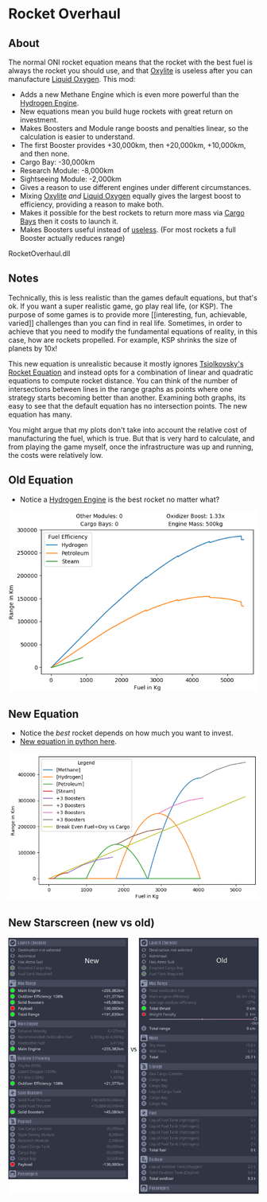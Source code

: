 
# Rocket Overhaul

## About
The normal ONI rocket equation means that the rocket with the best fuel is always the rocket you should use, and that [Oxylite](https://oxygennotincluded.gamepedia.com/Oxylite) is useless after you can manufacture [Liquid Oxygen](https://oxygennotincluded.gamepedia.com/Liquid_Oxygen). This mod:
* Adds a new Methane Engine which is even more powerful than the [Hydrogen Engine](https://oxygennotincluded.gamepedia.com/Hydrogen_Engine).
* New equations mean you build huge rockets with great return on investment.
* Makes Boosters and Module range boosts and penalties linear, so the calculation is easier to understand.
* The first Booster provides +30,000km, then +20,000km, +10,000km, and then none.
* Cargo Bay: -30,000km
* Research Module: -8,000km
* Sightseeing Module: -2,000km
* Gives a reason to use different engines under different circumstances.
* Mixing [Oxylite](https://oxygennotincluded.gamepedia.com/Oxylite) _and_ [Liquid Oxygen](https://oxygennotincluded.gamepedia.com/Liquid_Oxygen) equally gives the largest boost to efficiency, providing a reason to make both.
* Makes it possible for the best rockets to return more mass via [Cargo Bays](https://oxygennotincluded.gamepedia.com/Cargo_Bay) then it costs to launch it.
* Makes Boosters useful instead of [useless](https://forums.kleientertainment.com/forums/topic/97074-solid-booster-useless-solved/).  (For most rockets a full Booster actually reduces range)


RocketOverhaul.dll


## Notes
Technically, this is less realistic than the games default equations, but that's ok. If you want a super realistic game, go play real life, (or KSP). The purpose of some games is to provide more [[interesting, fun, achievable, varied]] challenges than you can find in real life. Sometimes, in order to achieve that you need to modify the fundamental equations of reality, in this case, how are rockets propelled. For example, KSP shrinks the size of planets by 10x!

This new equation is unrealistic because it mostly ignores [Tsiolkovsky's Rocket Equation](https://en.wikipedia.org/wiki/Tsiolkovsky_rocket_equation) and instead opts for a combination of linear and quadratic equations to compute rocket distance. You can think of the number of intersections between lines in the range graphs as points where one strategy starts becoming better than another. Examining both graphs, its easy to see that the default equation has no intersection points. The new equation has many.

You might argue that my plots don't take into account the relative cost of manufacturing the fuel, which is true. But that is very hard to calculate, and from playing the game myself, once the infrastructure was up and running, the costs were relatively low.

## Old Equation
* Notice a [Hydrogen Engine](https://oxygennotincluded.gamepedia.com/Hydrogen_Engine) is the best rocket no matter what?

![rocket efficiency graph](/images/rocket_distance.png "The green line is the rocket with your mom on it.")

## New Equation
* Notice the _best_ rocket depends on how much you want to invest.
* [New equation in python here](/dev_utils#rocket-overhaul-mod-distance-rocket_distance_overhaulpy).

![new rocket efficiency graph](/images/new_equation.png "Just kidding about the rocket with your mom on it. That rocket was never built due to budget concerns.")

## New Starscreen (new vs old)
![new_starscreen](/images/compare_screen.png "No more jokes. Download my mod.")
